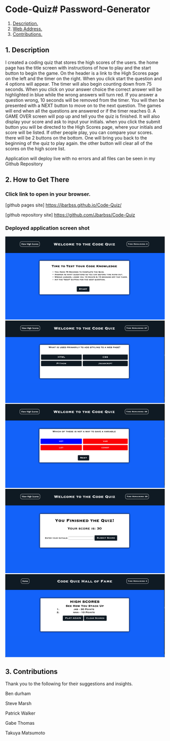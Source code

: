 # Code-Quiz# Password-Generator

1. [ Description. ](#desc)
2. [ Web Address. ](#web-address)
3. [ Contributions. ](#contributions)




<a name="desc"></a>
## 1. Description

I created a coding quiz that stores the high scores of the users.
the home page has the title screen with instructions of how to play and 
the start button to begin the game. On the header is a link to the High Scores page on 
the left and the timer on the right.
When you click start the question and 4 options will appear. The timer will also 
begin counting down from 75 seconds.
When you click on your answer choice the correct answer will be highlighted in blue
while the wrong answers will turn red. 
If you answer a question wrong, 10 seconds will be removed from the timer.
You will then be presented with a NEXT button to move on to the next question.
The games will end when all the questions are answered or if the timer reaches 0.
A GAME OVER screen will pop up and tell you the quiz is finished.
It will also display your score and ask to input your initials. 
when you click the submit button you will be directed to the High Scores page,
where your initials and score will be listed. 
If other people play, you can compare your scores.
there will be 2 buttons on the bottom. One will bring you back to the beginning of the quiz to play again.
the other button will clear all of the scores on the high score list.

Application will deploy live with no errors and all files can be seen in my Github Repository


<a name="web-address"></a>
## 2. How to Get There

### Click link to open in your browser.


[github pages site] https://jbarbss.github.io/Code-Quiz/

[github repository site] https://github.com/Jbarbss/Code-Quiz

### Deployed application screen shot

![ScreenShot](assets/images/code-quiz-Main.png "Main Page")
![ScreenShot](assets/images/code-quiz-Questions.png "Question Page")
![ScreenShot](assets/images/code-quiz-answers.png "Answers Page")
![ScreenShot](assets/images/code-quiz-gameover.png "Game Over Page")
![ScreenShot](assets/images/code-quiz-highscore.png "High Scores Page")



<a name="contributions"></a>
## 3. Contributions
Thank you to the following for their suggestions and insights.

Ben durham

Steve Marsh

Patrick Walker

Gabe Thomas

Takuya Matsumoto
